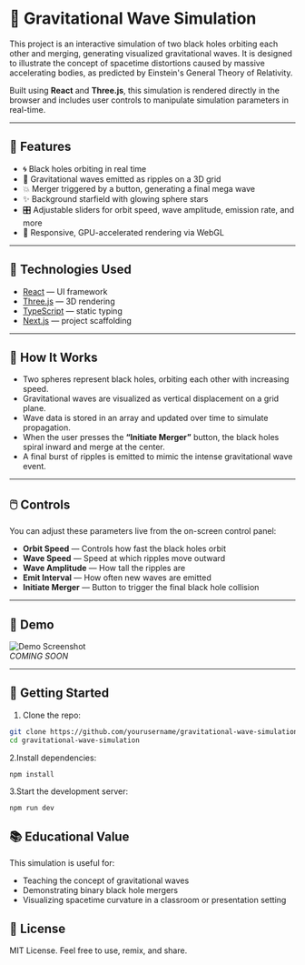 # 🌌 Gravitational Wave Simulation

This project is an interactive simulation of two black holes orbiting each other and merging, generating visualized gravitational waves. It is designed to illustrate the concept of spacetime distortions caused by massive accelerating bodies, as predicted by Einstein's General Theory of Relativity.

Built using **React** and **Three.js**, this simulation is rendered directly in the browser and includes user controls to manipulate simulation parameters in real-time.

---

## 🚀 Features

- 🌀 Black holes orbiting in real time
- 🌊 Gravitational waves emitted as ripples on a 3D grid
- 💥 Merger triggered by a button, generating a final mega wave
- ✨ Background starfield with glowing sphere stars
- 🎛️ Adjustable sliders for orbit speed, wave amplitude, emission rate, and more
- 📱 Responsive, GPU-accelerated rendering via WebGL

---

## 🧰 Technologies Used

- [React](https://reactjs.org/) — UI framework
- [Three.js](https://threejs.org/) — 3D rendering
- [TypeScript](https://www.typescriptlang.org/) — static typing
- [Next.js](https://nextjs.org/) — project scaffolding

---

## 🧠 How It Works

- Two spheres represent black holes, orbiting each other with increasing speed.
- Gravitational waves are visualized as vertical displacement on a grid plane.
- Wave data is stored in an array and updated over time to simulate propagation.
- When the user presses the **“Initiate Merger”** button, the black holes spiral inward and merge at the center.
- A final burst of ripples is emitted to mimic the intense gravitational wave event.

---

## 🖱️ Controls

You can adjust these parameters live from the on-screen control panel:

- **Orbit Speed** — Controls how fast the black holes orbit
- **Wave Speed** — Speed at which ripples move outward
- **Wave Amplitude** — How tall the ripples are
- **Emit Interval** — How often new waves are emitted
- **Initiate Merger** — Button to trigger the final black hole collision

---

## 📸 Demo

![Demo Screenshot](demo.png)  
*COMING SOON*

---

## 🧪 Getting Started

1. Clone the repo:

```bash
git clone https://github.com/yourusername/gravitational-wave-simulation.git
cd gravitational-wave-simulation
```
2.Install dependencies:
```
npm install
```
3.Start the development server:
```
npm run dev
```
## 📚 Educational Value
This simulation is useful for:

- Teaching the concept of gravitational waves
- Demonstrating binary black hole mergers
- Visualizing spacetime curvature in a classroom or presentation setting

## 📄 License
MIT License. Feel free to use, remix, and share.
